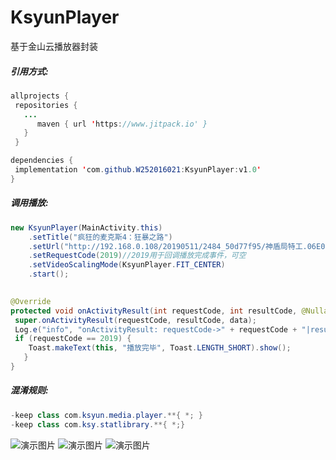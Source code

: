 # KsyunPlayer
基于金山云播放器封装

##### 引用方式:

```java
allprojects {
 repositories {
   ...
      maven { url 'https://www.jitpack.io' }
   }
 }
```

```java
dependencies {
 implementation 'com.github.W252016021:KsyunPlayer:v1.0'
}
```
##### 调用播放:

```java
new KsyunPlayer(MainActivity.this)
    .setTitle("疯狂的麦克斯4：狂暴之路")
    .setUrl("http://192.168.0.108/20190511/2484_50d77f95/神盾局特工.06E01.mp4")
    .setRequestCode(2019)//2019用于回调播放完成事件，可空
    .setVideoScalingMode(KsyunPlayer.FIT_CENTER)
    .start();
                        

@Override
protected void onActivityResult(int requestCode, int resultCode, @Nullable Intent data) {
 super.onActivityResult(requestCode, resultCode, data);
 Log.e("info", "onActivityResult: requestCode->" + requestCode + "|resultCode->" + resultCode);
 if (requestCode == 2019) {
    Toast.makeText(this, "播放完毕", Toast.LENGTH_SHORT).show();
   }
}

```
##### 混淆规则:
```java
-keep class com.ksyun.media.player.**{ *; }
-keep class com.ksy.statlibrary.**{ *;}
```

![演示图片](https://raw.githubusercontent.com/W252016021/MyAplayer/master/ScreenShots/Screenshot_20190615-182732.jpg "演示图片")
![演示图片](https://raw.githubusercontent.com/W252016021/MyAplayer/master/ScreenShots/Screenshot_20190615-182748.jpg "演示图片")
![演示图片](https://raw.githubusercontent.com/W252016021/MyAplayer/master/ScreenShots/Screenshot_20190615-182752.jpg "演示图片")

